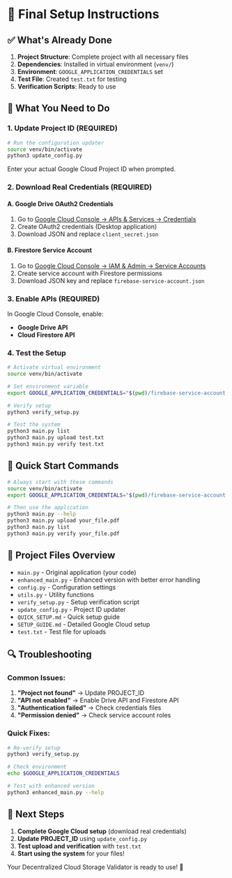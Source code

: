 # 🎉 Final Setup Instructions

## ✅ What's Already Done

1. **Project Structure**: Complete project with all necessary files
2. **Dependencies**: Installed in virtual environment (`venv/`)
3. **Environment**: `GOOGLE_APPLICATION_CREDENTIALS` set
4. **Test File**: Created `test.txt` for testing
5. **Verification Scripts**: Ready to use

## 🔧 What You Need to Do

### 1. Update Project ID (REQUIRED)
```bash
# Run the configuration updater
source venv/bin/activate
python3 update_config.py
```
Enter your actual Google Cloud Project ID when prompted.

### 2. Download Real Credentials (REQUIRED)

#### A. Google Drive OAuth2 Credentials
1. Go to [Google Cloud Console → APIs & Services → Credentials](https://console.cloud.google.com/apis/credentials)
2. Create OAuth2 credentials (Desktop application)
3. Download JSON and replace `client_secret.json`

#### B. Firestore Service Account
1. Go to [Google Cloud Console → IAM & Admin → Service Accounts](https://console.cloud.google.com/iam-admin/serviceaccounts)
2. Create service account with Firestore permissions
3. Download JSON key and replace `firebase-service-account.json`

### 3. Enable APIs (REQUIRED)
In Google Cloud Console, enable:
- **Google Drive API**
- **Cloud Firestore API**

### 4. Test the Setup
```bash
# Activate virtual environment
source venv/bin/activate

# Set environment variable
export GOOGLE_APPLICATION_CREDENTIALS="$(pwd)/firebase-service-account.json"

# Verify setup
python3 verify_setup.py

# Test the system
python3 main.py list
python3 main.py upload test.txt
python3 main.py verify test.txt
```

## 🚀 Quick Start Commands

```bash
# Always start with these commands
source venv/bin/activate
export GOOGLE_APPLICATION_CREDENTIALS="$(pwd)/firebase-service-account.json"

# Then use the application
python3 main.py --help
python3 main.py upload your_file.pdf
python3 main.py list
python3 main.py verify your_file.pdf
```

## 📁 Project Files Overview

- `main.py` - Original application (your code)
- `enhanced_main.py` - Enhanced version with better error handling
- `config.py` - Configuration settings
- `utils.py` - Utility functions
- `verify_setup.py` - Setup verification script
- `update_config.py` - Project ID updater
- `QUICK_SETUP.md` - Quick setup guide
- `SETUP_GUIDE.md` - Detailed Google Cloud setup
- `test.txt` - Test file for uploads

## 🔍 Troubleshooting

### Common Issues:
1. **"Project not found"** → Update PROJECT_ID
2. **"API not enabled"** → Enable Drive API and Firestore API
3. **"Authentication failed"** → Check credentials files
4. **"Permission denied"** → Check service account roles

### Quick Fixes:
```bash
# Re-verify setup
python3 verify_setup.py

# Check environment
echo $GOOGLE_APPLICATION_CREDENTIALS

# Test with enhanced version
python3 enhanced_main.py --help
```

## 🎯 Next Steps

1. **Complete Google Cloud setup** (download real credentials)
2. **Update PROJECT_ID** using `update_config.py`
3. **Test upload and verification** with `test.txt`
4. **Start using the system** for your files!

Your Decentralized Cloud Storage Validator is ready to use! 🚀
